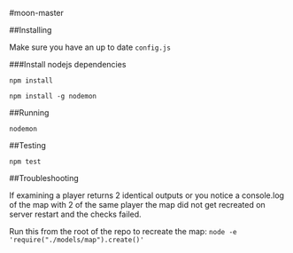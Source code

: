 #moon-master

##Installing

Make sure you have an up to date `config.js`

###Install nodejs dependencies

`npm install`

`npm install -g nodemon`

##Running

`nodemon`

##Testing

`npm test`

##Troubleshooting

If examining a player returns 2 identical outputs or you notice a console.log of the map with 2 of the same player the map did not get recreated on server restart and the checks failed.

Run this from the root of the repo to recreate the map: `node -e 'require("./models/map").create()'`